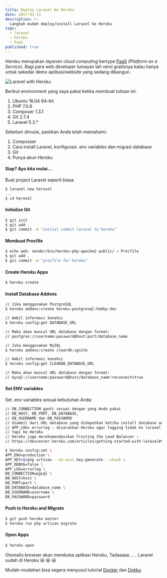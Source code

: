 ```yaml
---
title: Deploy Laravel Ke Heroku
date: 2017-01-13
description: >-
  Langkah mudah deploy/install Laravel ke Heroku  
tags:
  - laravel
  - heroku
  - PaaS
published: true
---
```


Heroku merupakan _layanan cloud computing_ bertype <a href="https://rizkimufrizal.github.io/heroku-sebagai-komputasi-modern/" target="_blank">PaaS</a> _(Platform as a Service)_. Bagi para web developer lumayan lah versi gratisnya kalau hanya untuk sekedar demo aplikasi/website yang sedang dibangun.

![Laravel with Heroku](https://raw.githubusercontent.com/khoerodin/khoerodin.github.io/master/assets/images/laravel_heroku.jpg "Laravel with Heroku")

Berikut environment yang saya pakai ketika membuat tulisan ini:

1. Ubuntu 16.04 64-bit
2. PHP 7.0.8
3. Composer 1.3.1
4. Git 2.7.4
3. Laravel 5.3.*

Sebelum dimulai, pastikan Anda telah memahami:

1. Composser
2. Cara install Laravel, konfigurasi .env variables dan migrasi database
3. Git
4. Punya akun Heroku

#### Siap? Ayo kita mulai...

Buat project Laravel seperti biasa

```bash
$ laravel new herovel
...
$ cd herovel
```

#### Initialize Git

```bash
$ git init
$ git add .
$ git commit -m "initial commit laravel to heroku"
```

#### Membuat Procfile

```bash
$ echo web: vendor/bin/heroku-php-apache2 public/ > Procfile
$ git add .
$ git commit -m "procfile for heroku"
```

#### Create Heroku Apps

```bash
$ heroku create
```

#### Install Database Addons

```bash
// Jika menggunakan PostgreSQL
$ heroku addons:create heroku-postgresql:hobby-dev

// Ambil informasi koneksi
$ heroku config:get DATABASE_URL

// Maka akan muncul URL database dengan format:
// postgres://username:password@host:port/database_name
```

```bash
// Jika menggunakan MySQL
$ heroku addons:create cleardb:ignite

// Ambil informasi koneksi
$ heroku config:get CLEARDB_DATABASE_URL

// Maka akan muncul URL database dengan format:
// mysql://username:password@host/database_name?reconnect=true
````

#### Set ENV variables

Set .env variables sesuai kebutuhan Anda:

```bash
// DB_CONNECTION ganti sesuai dengan yang Anda pakai
// DB_HOST, DB_PORT, DB_DATABASE, 
// DB_USERNAME dan DB_PASSWORD 
// diambil dari URL database yang didapatkan ketika install database addons
// APP_LOG= errorlog : disarankan Heroku agar logging tidak ke laravel storage 
// tapi ke Heroku
// Heroku juga merekomendasikan Trusting the Load Balancer :
// https://devcenter.heroku.com/articles/getting-started-with-laravel#trusting-the-load-balancer

$ heroku config:set \
APP_ENV=production \
APP_KEY=$(php artisan --no-ansi key:generate --show) \
APP_DEBUG=false \
APP_LOG=errorlog \
DB_CONNECTION=pgsql \
DB_HOST=host \
DB_PORT=port \
DB_DATABASE=database_name \
DB_USERNAME=username \
DB_PASSWORD=password
```

#### Push to Heroku and Migrate

```bash
$ git push heroku master
$ heroku run php artisan migrate
```

#### Open Apps
```bash
$ heroku open
```
Otomatis browser akan membuka aplikasi Heroku,
Tadaaaaa...... Laravel sudah di Heroku :smiley: :smiley: :smiley:

Mudah-mudahan bisa segera menyusul tutorial <a href="https://www.docker.com/" target="_blank">Docker</a> dan <a href="http://dokku.viewdocs.io/dokku/" target="_blank">Dokku</a>
